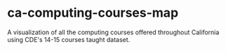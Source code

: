 # ca-computing-courses-map
A visualization of all the computing courses offered throughout California using CDE's 14-15 courses taught dataset.
